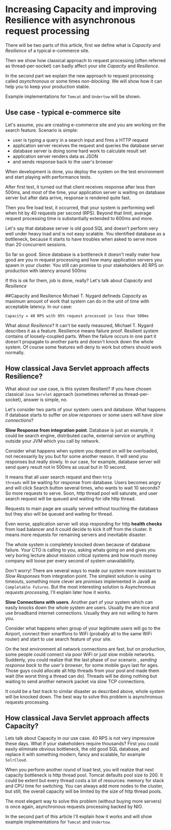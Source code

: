 # Increasing Capacity and improving Resilience with asynchronous request processing

There will be two parts of this article, first we define 
what is *Capacity* and *Resilience* of a typical e-commerce site.

Then we show how classical approach to request processing 
(often referred as thread-per-socket) can badly affect your site *Capacity* and *Resilience*.

In the second part we explain the new approach to request processing called
*asynchronous* or some times *non-blocking*. We will show how it can help you to keep your production stable.

Example implementations for <code>Tomcat</code> and <code>Undertow</code> will be shown.

## Use case - typical e-commerce site
Let's assume, you are creating e-commerce site and you are working on the search feature.
Scenario is simple:
* user is typing a query in a search input and fires a HTTP request
* application server receives the request and queries the database server
* database server is doing some hard work to calculate result set
* application server renders data as JSON
* and sends response back to the user's browser

When development is done, you deploy the system on the test environment and start playing with performance tests.

After first test, it turned out that client receives response after less then 500ms, 
and most of the time, your application server is waiting on database server
but after data arrive, response is rendered quite fast.
 
Then you fire load test, it occurred, that your system is performing well when hit by 40 requests per second (RPS).
Beyond that limit, average request processing time is substantially extended to 600ms and more. 

Let's say that database server is old good SQL and doesn't perform
very well under heavy load and is not easy scalable.
You identified database as a bottleneck, because it starts to have troubles when asked to serve more than 20 concurrent sessions.

So far so good. 
Since database is a bottleneck it doesn't really mater how good are you in request processing and how many 
application servers you spawn in your cluster.
You still can promise to your stakeholders 40 RPS on production with latency around 500ms

If this is ok for them, job is done, really? Let's talk about *Capacity* and *Resilience* 

##Capacity and Resilience 
Michael T. Nygard defineds *Capacity* as maximum amount of work that system can do in the unit of time
with acceptable latency. In our case:
    
    Capacity = 40 RPS with 95% request processed in less than 500ms
    
What about *Resilience*? It can't be easily measured, Michael T. Nygard describes it as a feature.
Resilience means failure proof. Resilient system contains of loosely-coupled parts. 
When the failure occurs in one part it doesn't propagate to another parts and 
doesn't knock down the whole system. Of course some features will deny to work but others should work normally.


## How classical Java Servlet approach affects Resilience?
What about our use case, is this system Resilient? If you have chosen classical <code>Java Servlet</code> approach
(sometimes referred as thread-per-socket), answer is simple, no. 

Let's consider two parts of your system: users and database. What happens if database
starts to suffer on *slow responses* or some users will have *slow connections*?

**Slow Response from integration point**. Database is just an example, it could be search engine, distributed cache,
external service or anything outside your JVM which you call by network. 

Consider what happens when system you depend on will be overloaded, not necessarily by you but for some another reason.
It will send you responses but really slowly. 
In our case, for example, database server will send query result not in 500ms as usual but in 10 second.

It means that all user search request and then <code>http threads</code> will be waiting for response from database.
Users becomes angry and will click Search button several times, who wants to wait 10 seconds? So more requests to serve.
Soon, http thread pool will saturate, and user search request will be queued and waiting for idle http thread.

Requests to main page are usually served without touching the database 
but they also will be queued and waiting for thread.
 
Even worse, application server will stop responding for http **health checks** from load balancer
and it could decide to kick it off from the cluster. 
It means more requests for remaining servers and inevitable disaster. 
 
The whole system is completely knocked down because of database failure.
Your CTO is calling to you, asking whats going on and gives you very boring lecture about mission critical systems
and how much money company will loose per every second of system unavailability.
 
Don't worry! There are several ways to made our system more resistant to *Slow Responses* from integration point.
The simplest solution is using timeouts, something more clever are *promises* implemented in Java8 as 
<code>Completable Futures</code>.
But the most interesting solution is *Asynchronous requests processing*, I'll explain later how it works. 
                                    
**Slow Connections with users**.
Another part of your system which can easily knocks down the whole system are users.
Usually the are nice and use broadband internet connections. Usually they are not willing to harm you.

Consider what happens when group of your legitimate users will go to the Airport, connect their smartfons to WiFi
(probably all to the same WiFi router) and start to use search feature of your site.

On the test environment all network connections are fast, but on production, some people could connect via poor WiFi or just
slow mobile networks. Suddenly, you could realize that the last phase of our scenario 
, *sending response back to the user's browser*, for some mobile guys last for ages.
Those guys could allocate all http threads from your pool and made 
them wait (the worst thing a thread can do).
Threads will be doing nothing but waiting to send another network packet via slow TCP connections.
  
It could be a fast track to similar disaster as described above, whole system will be knocked down.
The best way to solve this problem is asynchronous requests processing.

## How classical Java Servlet approach affects Capacity?
Lets talk about Capacity in our use case. 40 RPS is not very impressive these days. What if your stakeholders require 
thousands? First you could easily eliminate obvious bottleneck, the old good SQL database, and replace it with something modern, fancy and scalable,
for example <code>SolrCloud</code>.

When you perform another round of load test, you will realize that next capacity bottleneck is http thread pool.
Tomcat defaults pool size to 200. 
It could be extent but every thread costs a lot of resources: memory for stack and CPU time for switching.
You can always add more nodes to the cluster, but still, the overall capacity will be limited by the size of http thread pools.

The most elegant way to solve this problem (without buying more servers) is once again,
asynchronous requests processing backed by NIO.


In the second part of this article I'll explain how it works and 
will show example implementations for <code>Tomcat</code> and <code>Undertow</code>.




